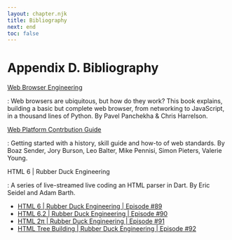 ```yaml
---
layout: chapter.njk
title: Bibliography
next: end
toc: false
---
```

# Appendix D. Bibliography

[Web Browser Engineering](https://browser.engineering/)

: Web browsers are ubiquitous, but how do they work? This book explains, building a basic but complete web browser, from networking to JavaScript, in a thousand lines of Python. By Pavel Panchekha & Chris Harrelson.

[Web Platform Contrbution Guide](https://wpc.guide)

: Getting started with a history, skill guide and how-to of web standards. By Boaz Sender, Jory Burson, Leo Balter, Mike Pennisi, Simon Pieters, Valerie Young.

HTML 6 | Rubber Duck Engineering

: A series of live-streamed live coding an HTML parser in Dart. By Eric Seidel and Adam Barth.
  * [HTML 6 | Rubber Duck Engineering | Episode #89](https://www.youtube.com/watch?v=sWZ9HooKwjI)
  * [HTML 6.2 | Rubber Duck Engineering | Episode #90](https://www.youtube.com/watch?v=7RWbAZcXSIg)
  * [HTML 2π | Rubber Duck Engineering | Episode #91](https://www.youtube.com/watch?v=EgSi2e-NhXc)
  * [HTML Tree Building | Rubber Duck Engineering | Episode #92](https://www.youtube.com/watch?v=YH0yDdQY6-A)
